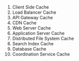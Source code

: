 1. Client Side Cache
2. Load Balancer Cache
3. API Gateway Cache
4. CDN Cache
5. Web Server Cache
6. Application Server Cache
7. Distributed File System Cache
8. Search Index Cache
9. Database Cache
10. Coordination Service Cache
